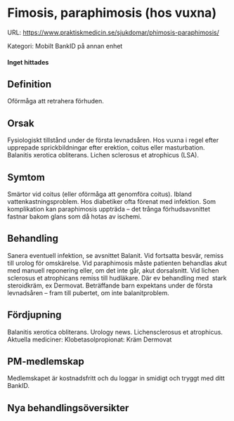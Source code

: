 # Fimosis, paraphimosis (hos vuxna)

URL: https://www.praktiskmedicin.se/sjukdomar/phimosis-paraphimosis/



Kategori: Mobilt BankID på annan enhet

#### Inget hittades

## Definition

Oförmåga att retrahera förhuden.

## Orsak

Fysiologiskt tillstånd under de första levnadsåren. Hos vuxna i regel efter upprepade sprickbildningar efter erektion, coitus eller masturbation. Balanitis xerotica obliterans. Lichen sclerosus et atrophicus (LSA).

## Symtom

Smärtor vid coitus (eller oförmåga att genomföra coitus). Ibland vattenkastningsproblem. Hos diabetiker ofta förenat med infektion. Som komplikation kan paraphimosis uppträda – det trånga förhudsavsnittet fastnar bakom glans som då hotas av ischemi.

## Behandling

Sanera eventuell infektion, se avsnittet Balanit. Vid fortsatta besvär, remiss till urolog för omskärelse. Vid paraphimosis måste patienten behandlas akut med manuell reponering eller, om det inte går, akut dorsalsnitt.
Vid lichen sclerosus et atrophicans remiss till hudläkare. Där ev behandling med  stark steroidkräm, ex Dermovat.
Beträffande barn expektans under de första levnadsåren – fram till pubertet, om inte balanitproblem.

## Fördjupning

Balanitis xerotica obliterans. Urology news.
Lichensclerosus et atrophicus.
Aktuella mediciner:
Klobetasolpropionat: Kräm Dermovat

## PM-medlemskap

Medlemskapet är kostnadsfritt och du loggar in smidigt och tryggt med ditt BankID.

## Nya behandlingsöversikter

